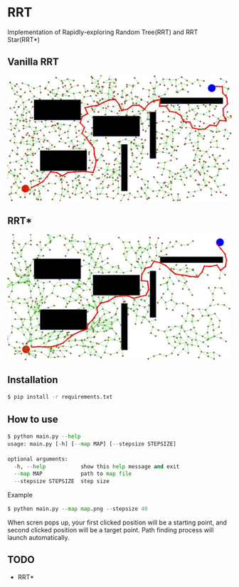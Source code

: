# RRT

Implementation of Rapidly-exploring Random Tree(RRT) and RRT Star(RRT*)

## Vanilla RRT 

![RRT_PATH](asset/rrt.jpg)

## RRT*

![RRT_STAR_PATH](asset/rrt_star.jpg)

## Installation

```bash
$ pip install -r requirements.txt
```

## How to use

```python
$ python main.py --help
usage: main.py [-h] [--map MAP] [--stepsize STEPSIZE]

optional arguments:
  -h, --help           show this help message and exit
  --map MAP            path to map file
  --stepsize STEPSIZE  step size
```

Example
```python
$ python main.py --map map.png --stepsize 40
```

When scren pops up, your first clicked position will be a starting point, and second clicked position will be a target point. Path finding process will launch automatically.

## TODO

* RRT*